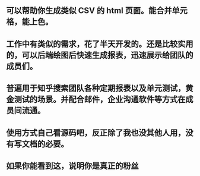 ## 可以帮助你生成类似 CSV 的 html 页面。能合并单元格，能上色。
## 工作中有类似的需求，花了半天开发的。还是比较实用的，可以后端绘图后快速生成报表，迅速展示给团队的成员们。
## 普遍用于知乎搜索团队各种定期报表以及单元测试，黄金测试的场景。并配合邮件，企业沟通软件等方式在成员间流通。
## 使用方式自己看源码吧，反正除了我也没其他人用，没有写文档的必要。























## 如果你能看到这，说明你是真正的粉丝
